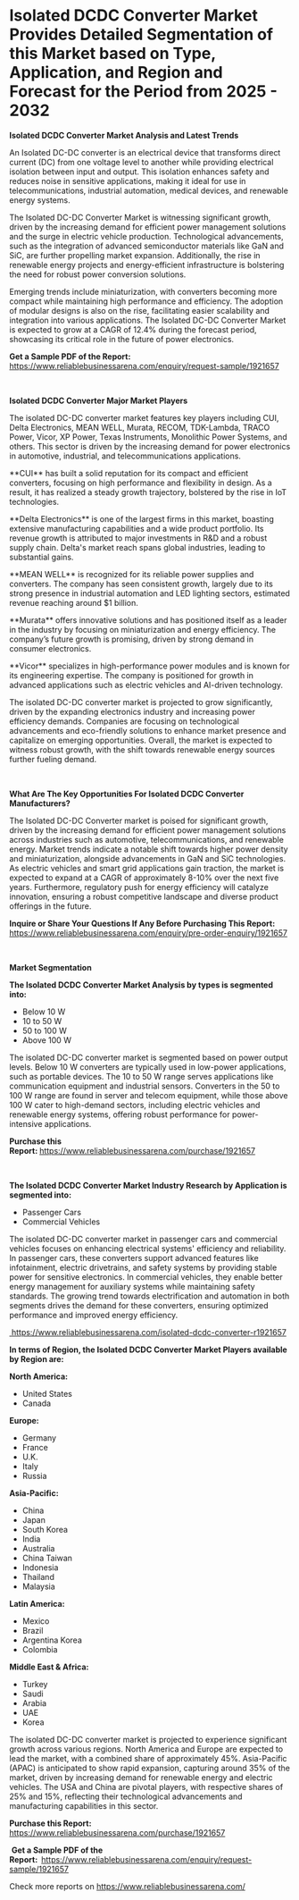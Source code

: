 <p><h1>Isolated DCDC Converter Market Provides Detailed Segmentation of this Market based on Type, Application, and Region and Forecast for the Period from 2025 - 2032</h1></p><p><strong>Isolated DCDC Converter Market Analysis and Latest Trends</strong></p>
<p><p>An Isolated DC-DC converter is an electrical device that transforms direct current (DC) from one voltage level to another while providing electrical isolation between input and output. This isolation enhances safety and reduces noise in sensitive applications, making it ideal for use in telecommunications, industrial automation, medical devices, and renewable energy systems.</p><p>The Isolated DC-DC Converter Market is witnessing significant growth, driven by the increasing demand for efficient power management solutions and the surge in electric vehicle production. Technological advancements, such as the integration of advanced semiconductor materials like GaN and SiC, are further propelling market expansion. Additionally, the rise in renewable energy projects and energy-efficient infrastructure is bolstering the need for robust power conversion solutions. </p><p>Emerging trends include miniaturization, with converters becoming more compact while maintaining high performance and efficiency. The adoption of modular designs is also on the rise, facilitating easier scalability and integration into various applications. The Isolated DC-DC Converter Market is expected to grow at a CAGR of 12.4% during the forecast period, showcasing its critical role in the future of power electronics.</p></p>
<p><strong>Get a Sample PDF of the Report:&nbsp;</strong> <a href="https://www.reliablebusinessarena.com/enquiry/request-sample/1921657?utm_campaign=2200&utm_medium=2&utm_source=Github&utm_content=ia&utm_term=30032025&utm_id=isolated-dcdc-converter">https://www.reliablebusinessarena.com/enquiry/request-sample/1921657</a></p>
<p>&nbsp;</p>
<p><strong>Isolated DCDC Converter Major Market Players</strong></p>
<p><p>The isolated DC-DC converter market features key players including CUI, Delta Electronics, MEAN WELL, Murata, RECOM, TDK-Lambda, TRACO Power, Vicor, XP Power, Texas Instruments, Monolithic Power Systems, and others. This sector is driven by the increasing demand for power electronics in automotive, industrial, and telecommunications applications.</p><p>**CUI** has built a solid reputation for its compact and efficient converters, focusing on high performance and flexibility in design. As a result, it has realized a steady growth trajectory, bolstered by the rise in IoT technologies.</p><p>**Delta Electronics** is one of the largest firms in this market, boasting extensive manufacturing capabilities and a wide product portfolio. Its revenue growth is attributed to major investments in R&D and a robust supply chain. Delta's market reach spans global industries, leading to substantial gains.</p><p>**MEAN WELL** is recognized for its reliable power supplies and converters. The company has seen consistent growth, largely due to its strong presence in industrial automation and LED lighting sectors, estimated revenue reaching around $1 billion.</p><p>**Murata** offers innovative solutions and has positioned itself as a leader in the industry by focusing on miniaturization and energy efficiency. The company’s future growth is promising, driven by strong demand in consumer electronics.</p><p>**Vicor** specializes in high-performance power modules and is known for its engineering expertise. The company is positioned for growth in advanced applications such as electric vehicles and AI-driven technology.</p><p>The isolated DC-DC converter market is projected to grow significantly, driven by the expanding electronics industry and increasing power efficiency demands. Companies are focusing on technological advancements and eco-friendly solutions to enhance market presence and capitalize on emerging opportunities. Overall, the market is expected to witness robust growth, with the shift towards renewable energy sources further fueling demand.</p></p>
<p>&nbsp;</p>
<p><strong>What Are The Key Opportunities For Isolated DCDC Converter Manufacturers?</strong></p>
<p><p>The Isolated DC-DC Converter market is poised for significant growth, driven by the increasing demand for efficient power management solutions across industries such as automotive, telecommunications, and renewable energy. Market trends indicate a notable shift towards higher power density and miniaturization, alongside advancements in GaN and SiC technologies. As electric vehicles and smart grid applications gain traction, the market is expected to expand at a CAGR of approximately 8-10% over the next five years. Furthermore, regulatory push for energy efficiency will catalyze innovation, ensuring a robust competitive landscape and diverse product offerings in the future.</p></p>
<p><strong>Inquire or Share Your Questions If Any Before Purchasing This Report:</strong> <a href="https://www.reliablebusinessarena.com/enquiry/pre-order-enquiry/1921657?utm_campaign=2200&utm_medium=2&utm_source=Github&utm_content=ia&utm_term=30032025&utm_id=isolated-dcdc-converter">https://www.reliablebusinessarena.com/enquiry/pre-order-enquiry/1921657</a></p>
<p>&nbsp;</p>
<p><strong>Market Segmentation</strong></p>
<p><strong>The Isolated DCDC Converter Market Analysis by types is segmented into:</strong></p>
<p><ul><li>Below 10 W</li><li>10 to 50 W</li><li>50 to 100 W</li><li>Above 100 W</li></ul></p>
<p><p>The isolated DC-DC converter market is segmented based on power output levels. Below 10 W converters are typically used in low-power applications, such as portable devices. The 10 to 50 W range serves applications like communication equipment and industrial sensors. Converters in the 50 to 100 W range are found in server and telecom equipment, while those above 100 W cater to high-demand sectors, including electric vehicles and renewable energy systems, offering robust performance for power-intensive applications.</p></p>
<p><strong>Purchase this Report:&nbsp;</strong><a href="https://www.reliablebusinessarena.com/purchase/1921657?utm_campaign=2200&utm_medium=2&utm_source=Github&utm_content=ia&utm_term=30032025&utm_id=isolated-dcdc-converter">https://www.reliablebusinessarena.com/purchase/1921657</a></p>
<p>&nbsp;</p>
<p><strong>The Isolated DCDC Converter Market Industry Research by Application is segmented into:</strong></p>
<p><ul><li>Passenger Cars</li><li>Commercial Vehicles</li></ul></p>
<p><p>The isolated DC-DC converter market in passenger cars and commercial vehicles focuses on enhancing electrical systems' efficiency and reliability. In passenger cars, these converters support advanced features like infotainment, electric drivetrains, and safety systems by providing stable power for sensitive electronics. In commercial vehicles, they enable better energy management for auxiliary systems while maintaining safety standards. The growing trend towards electrification and automation in both segments drives the demand for these converters, ensuring optimized performance and improved energy efficiency.</p></p>
<p><a href="https://www.reliablebusinessarena.com/isolated-dcdc-converter-r1921657?utm_campaign=2200&utm_medium=2&utm_source=Github&utm_content=ia&utm_term=30032025&utm_id=isolated-dcdc-converter">&nbsp;https://www.reliablebusinessarena.com/isolated-dcdc-converter-r1921657</a></p>
<p><strong>In terms of Region, the Isolated DCDC Converter Market Players available by Region are:</strong></p>
<p>
    <p> <strong> North America: </strong>
        <ul>
            <li>United States</li>
            <li>Canada</li>
        </ul>
        </p> 
    <p> <strong> Europe: </strong>
        <ul>
            <li>Germany</li>
            <li>France</li>
            <li>U.K.</li>
            <li>Italy</li>
            <li>Russia</li>
        </ul>
        </p> 
    <p> <strong> Asia-Pacific: </strong>
        <ul>
            <li>China</li>
            <li>Japan</li>
            <li>South Korea</li>
            <li>India</li>
            <li>Australia</li>
            <li>China Taiwan</li>
            <li>Indonesia</li>
            <li>Thailand</li>
            <li>Malaysia</li>
        </ul>
        </p> 
    <p> <strong> Latin America: </strong>
        <ul>
            <li>Mexico</li>
            <li>Brazil</li>
            <li>Argentina Korea</li>
            <li>Colombia</li>
        </ul>
        </p> 
    <p> <strong> Middle East & Africa: </strong>
        <ul>
            <li>Turkey</li>
            <li>Saudi</li>
            <li>Arabia</li>
            <li>UAE</li>
            <li>Korea</li>
        </ul>
    </p>
    </p>
<p><p>The isolated DC-DC converter market is projected to experience significant growth across various regions. North America and Europe are expected to lead the market, with a combined share of approximately 45%. Asia-Pacific (APAC) is anticipated to show rapid expansion, capturing around 35% of the market, driven by increasing demand for renewable energy and electric vehicles. The USA and China are pivotal players, with respective shares of 25% and 15%, reflecting their technological advancements and manufacturing capabilities in this sector.</p></p>
<p><strong>Purchase this Report: </strong><a href="https://www.reliablebusinessarena.com/purchase/1921657?utm_campaign=2200&utm_medium=2&utm_source=Github&utm_content=ia&utm_term=30032025&utm_id=isolated-dcdc-converter">https://www.reliablebusinessarena.com/purchase/1921657</a></p>
<p>&nbsp;<strong>Get a Sample PDF of the Report:&nbsp;&nbsp;</strong><a href="https://www.reliablebusinessarena.com/enquiry/request-sample/1921657?utm_campaign=2200&utm_medium=2&utm_source=Github&utm_content=ia&utm_term=30032025&utm_id=isolated-dcdc-converter">https://www.reliablebusinessarena.com/enquiry/request-sample/1921657</a></p>
<p><strong></strong></p>
<p>Check more reports on <a href="https://www.reliablebusinessarena.com/?utm_campaign=2200&utm_medium=2&utm_source=Github&utm_content=ia&utm_term=30032025&utm_id=isolated-dcdc-converter">https://www.reliablebusinessarena.com/</a></p>